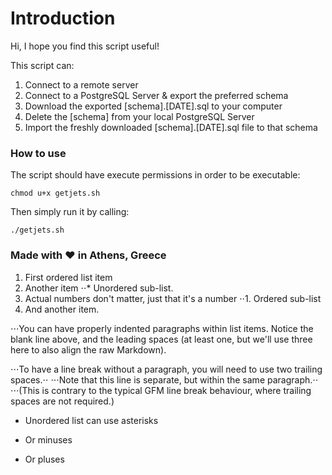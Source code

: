 # Introduction
Hi, I hope you find this script useful!

This script can:
1. Connect to a remote server
2. Connect to a PostgreSQL Server & export the preferred schema
3. Download the exported [schema].[DATE].sql to your computer
4. Delete the [schema] from your local PostgreSQL Server
5. Import the freshly downloaded [schema].[DATE].sql file to that schema

### How to use
The script should have execute permissions in order to be executable:
```
chmod u+x getjets.sh
```
Then simply run it by calling:
```
./getjets.sh
```

### Made with ❤ in Athens, Greece


1. First ordered list item
2. Another item
⋅⋅* Unordered sub-list. 
1. Actual numbers don't matter, just that it's a number
⋅⋅1. Ordered sub-list
4. And another item.

⋅⋅⋅You can have properly indented paragraphs within list items. Notice the blank line above, and the leading spaces (at least one, but we'll use three here to also align the raw Markdown).

⋅⋅⋅To have a line break without a paragraph, you will need to use two trailing spaces.⋅⋅
⋅⋅⋅Note that this line is separate, but within the same paragraph.⋅⋅
⋅⋅⋅(This is contrary to the typical GFM line break behaviour, where trailing spaces are not required.)

* Unordered list can use asterisks
- Or minuses
+ Or pluses
